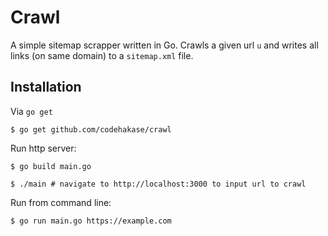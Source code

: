 # Crawl
A simple sitemap scrapper written in Go. Crawls a given url `u` and writes all
links (on same domain) to a `sitemap.xml` file.

## Installation
Via `go get`

```
$ go get github.com/codehakase/crawl
```

Run http server:
```
$ go build main.go

$ ./main # navigate to http://localhost:3000 to input url to crawl
```

Run from command line:
```
$ go run main.go https://example.com
```

